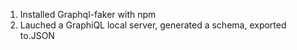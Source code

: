 1. Installed Graphql-faker with npm
2. Lauched a GraphiQL local server, generated a schema, exported to.JSON